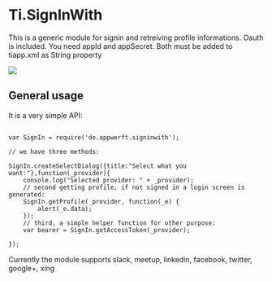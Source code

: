 Ti.SignInWith
=============

This is a generic module for signin and retreiving profile informations.
Oauth is included. You need appId and appSecret. Both must be added to tiapp.xml as String property


![](https://raw.githubusercontent.com/AppWerft/Ti.SignInWith/master/documentation/Screenshot.png)

General usage
-------------

It is a very simple API:

~~~

var SignIn = require('de.appwerft.signinwith');

// we have three methods:

SignIn.createSelectDialog({title:"Select what you want:"},function(_provider){
    console.log("Selected provider: " + _provider);
    // second getting profile, if not signed in a login screen is generated:
    SignIn.getProfile(_provider, function(_e) {
        alert(_e.data);
    });
    // third, a simple helper function for other purpose:
    var bearer = SignIn.getAccessToken(_provider);

});

~~~

Currently the module supports slack, meetup, linkedin, facebook, twitter, google+, xing
